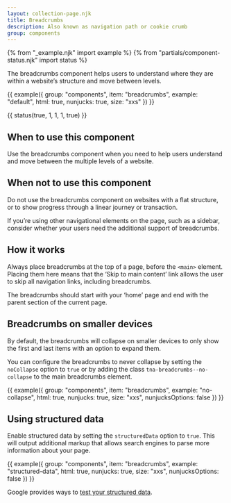 ```yaml
---
layout: collection-page.njk
title: Breadcrumbs
description: Also known as navigation path or cookie crumb
group: components
---
```


{% from "_example.njk" import example %}
{% from "partials/component-status.njk" import status %}

The breadcrumbs component helps users to understand where they are within a website’s structure and move between levels.

{{ example({ group: "components", item: "breadcrumbs", example: "default", html: true, nunjucks: true, size: "xxs" }) }}

{{ status(true, 1, 1, 1, true) }}

## When to use this component

Use the breadcrumbs component when you need to help users understand and move between the multiple levels of a website.

## When not to use this component

Do not use the breadcrumbs component on websites with a flat structure, or to show progress through a linear journey or transaction.

If you’re using other navigational elements on the page, such as a sidebar, consider whether your users need the additional support of breadcrumbs.

## How it works

Always place breadcrumbs at the top of a page, before the `<main>` element. Placing them here means that the ‘Skip to main content’ link allows the user to skip all navigation links, including breadcrumbs.

The breadcrumbs should start with your ‘home’ page and end with the parent section of the current page.

## Breadcrumbs on smaller devices

By default, the breadcrumbs will collapse on smaller devices to only show the first and last items with an option to expand them.

You can configure the breadcrumbs to never collapse by setting the `noCollapse` option to `true` or by adding the class `tna-breadcrumbs--no-collapse` to the main breadcrumbs element.

{{ example({ group: "components", item: "breadcrumbs", example: "no-collapse", html: true, nunjucks: true, size: "xxs", nunjucksOptions: false }) }}

## Using structured data

Enable structured data by setting the `structuredData` option to `true`. This will output additional markup that allows search engines to parse more information about your page.

{{ example({ group: "components", item: "breadcrumbs", example: "structured-data", html: true, nunjucks: true, size: "xxs", nunjucksOptions: false }) }}

Google provides ways to [test your structured data](https://developers.google.com/search/docs/appearance/structured-data).
